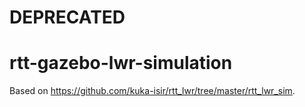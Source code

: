 # DEPRECATED

# rtt-gazebo-lwr-simulation

Based on https://github.com/kuka-isir/rtt_lwr/tree/master/rtt_lwr_sim.

